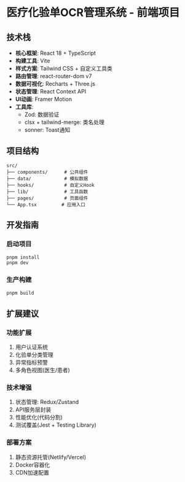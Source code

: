 # 医疗化验单OCR管理系统 - 前端项目

## 技术栈
- **核心框架**: React 18 + TypeScript
- **构建工具**: Vite
- **样式方案**: Tailwind CSS + 自定义工具类
- **路由管理**: react-router-dom v7
- **数据可视化**: Recharts + Three.js
- **状态管理**: React Context API
- **UI动画**: Framer Motion
- **工具库**: 
  - Zod: 数据验证
  - clsx + tailwind-merge: 类名处理
  - sonner: Toast通知

## 项目结构
```
src/
├── components/      # 公共组件
├── data/            # 模拟数据
├── hooks/           # 自定义Hook
├── lib/             # 工具函数
├── pages/           # 页面组件
└── App.tsx         # 应用入口
```

## 开发指南

### 启动项目
```bash
pnpm install
pnpm dev
```

### 生产构建
```bash
pnpm build
```

## 扩展建议

### 功能扩展
1. 用户认证系统
2. 化验单分类管理
3. 异常指标预警
4. 多角色视图(医生/患者)

### 技术增强
1. 状态管理: Redux/Zustand
2. API服务层封装
3. 性能优化(代码分割)
4. 测试覆盖(Jest + Testing Library)

### 部署方案
1. 静态资源托管(Netlify/Vercel)
2. Docker容器化
3. CDN加速配置
